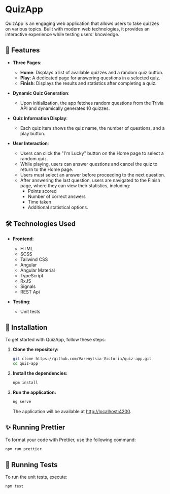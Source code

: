 
# QuizApp

QuizApp is an engaging web application that allows users to take quizzes on various topics. Built with modern web technologies, it provides an interactive experience while testing users' knowledge.

## 🌟 Features

- **Three Pages**:
  - **Home**: Displays a list of available quizzes and a random quiz button.
  - **Play**: A dedicated page for answering questions in a selected quiz.
  - **Finish**: Displays the results and statistics after completing a quiz.

- **Dynamic Quiz Generation**: 
  - Upon initialization, the app fetches random questions from the Trivia API and dynamically generates 10 quizzes.

- **Quiz Information Display**:
  - Each quiz item shows the quiz name, the number of questions, and a play button.

- **User Interaction**:
  - Users can click the "I'm Lucky" button on the Home page to select a random quiz.
  - While playing, users can answer questions and cancel the quiz to return to the Home page.
  - Users must select an answer before proceeding to the next question.
  - After answering the last question, users are navigated to the Finish page, where they can view their statistics, including:
    - Points scored
    - Number of correct answers
    - Time taken
    - Additional statistical options.

## 🛠 Technologies Used

- **Frontend**:
  - HTML
  - SCSS
  - Tailwind CSS
  - Angular
  - Angular Material
  - TypeScript
  - RxJS
  - Signals
  - REST Api

- **Testing**:
  - Unit tests

## 🚀 Installation

To get started with QuizApp, follow these steps:

1. **Clone the repository:**
   ```bash
   git clone https://github.com/Varenytsia-Victoria/quiz-app.git
   cd quiz-app
   ```

2. **Install the dependencies:**
   ```bash
   npm install
   ```

3. **Run the application:**
   ```bash
   ng serve
   ```
   The application will be available at [http://localhost:4200](http://localhost:4200).

## ✨ Running Prettier

To format your code with Prettier, use the following command:
```bash
npm run prettier
```

## 🧪 Running Tests

To run the unit tests, execute:
```bash
npm test
```
